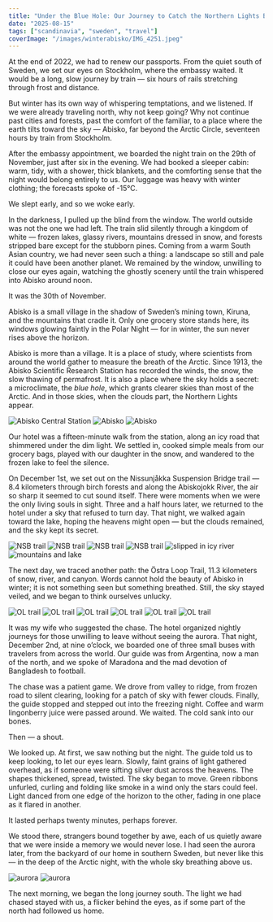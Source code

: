 ```yaml
---
title: "Under the Blue Hole: Our Journey to Catch the Northern Lights Beyond the Arctic Circle"
date: "2025-08-15"
tags: ["scandinavia", "sweden", "travel"]
coverImage: "/images/winterabisko/IMG_4251.jpeg"
---
```

At the end of 2022, we had to renew our passports.
From the quiet south of Sweden, we set our eyes on Stockholm, where the embassy waited. It would be a long, slow journey by train — six hours of rails stretching through frost and distance.

But winter has its own way of whispering temptations, and we listened.
If we were already traveling north, why not keep going? Why not continue past cities and forests, past the comfort of the familiar, to a place where the earth tilts toward the sky — Abisko, far beyond the Arctic Circle, seventeen hours by train from Stockholm.

After the embassy appointment, we boarded the night train on the 29th of November, just after six in the evening. We had booked a sleeper cabin: warm, tidy, with a shower, thick blankets, and the comforting sense that the night would belong entirely to us. Our luggage was heavy with winter clothing; the forecasts spoke of -15°C.

We slept early, and so we woke early.

In the darkness, I pulled up the blind from the window. The world outside was not the one we had left. The train slid silently through a kingdom of white — frozen lakes, glassy rivers, mountains dressed in snow, and forests stripped bare except for the stubborn pines. Coming from a warm South Asian country, we had never seen such a thing: a landscape so still and pale it could have been another planet. We remained by the window, unwilling to close our eyes again, watching the ghostly scenery until the train whispered into Abisko around noon.

It was the 30th of November.

Abisko is a small village in the shadow of Sweden’s mining town, Kiruna, and the mountains that cradle it. Only one grocery store stands here, its windows glowing faintly in the Polar Night — for in winter, the sun never rises above the horizon.

Abisko is more than a village. It is a place of study, where scientists from around the world gather to measure the breath of the Arctic. Since 1913, the Abisko Scientific Research Station has recorded the winds, the snow, the slow thawing of permafrost. It is also a place where the sky holds a secret: a microclimate, the *blue hole*, which grants clearer skies than most of the Arctic. And in those skies, when the clouds part, the Northern Lights appear.

<!--gallery-->
![Abisko Central Station](/images/winterabisko/IMG_4027.JPG)
![Abisko](/images/winterabisko/IMG_4029.jpeg)
![Abisko](/images/winterabisko/IMG_4031.jpeg)
<!--gallery-->

Our hotel was a fifteen-minute walk from the station, along an icy road that shimmered under the dim light. We settled in, cooked simple meals from our grocery bags, played with our daughter in the snow, and wandered to the frozen lake to feel the silence.

On December 1st, we set out on the Nissunjåkka Suspension Bridge trail — 8.4 kilometers through birch forests and along the Abiskojokk River, the air so sharp it seemed to cut sound itself. There were moments when we were the only living souls in sight. Three and a half hours later, we returned to the hotel under a sky that refused to turn day. That night, we walked again toward the lake, hoping the heavens might open — but the clouds remained, and the sky kept its secret.

<!--gallery-->
![NSB trail](/images/winterabisko/IMG_4167.jpeg)
![NSB trail](/images/winterabisko/IMG_4180.JPG)
![NSB trail](/images/winterabisko/IMG_1881.jpeg)
![NSB trail](/images/winterabisko/IMG_4206.jpeg)
![slipped in icy river](/images/winterabisko/IMG_4155.jpeg)
![mountains and lake](/images/winterabisko/IMG_4354.jpeg)
<!--gallery-->

The next day, we traced another path: the Östra Loop Trail, 11.3 kilometers of snow, river, and canyon. Words cannot hold the beauty of Abisko in winter; it is not something seen but something breathed. Still, the sky stayed veiled, and we began to think ourselves unlucky.

<!--gallery-->
![OL trail](/images/winterabisko/IMG_4301.jpeg)
![OL trail](/images/winterabisko/IMG_4292.jpeg)
![OL trail](/images/winterabisko/IMG_4290.jpeg)
![OL trail](/images/winterabisko/IMG_4280.jpeg)
![OL trail](/images/winterabisko/IMG_4300.JPG)
![OL trail](/images/winterabisko/IMG_2095.jpeg)
<!--gallery-->

It was my wife who suggested the chase.
The hotel organized nightly journeys for those unwilling to leave without seeing the aurora. That night, December 2nd, at nine o’clock, we boarded one of three small buses with travelers from across the world. Our guide was from Argentina, now a man of the north, and we spoke of Maradona and the mad devotion of Bangladesh to football.

The chase was a patient game. We drove from valley to ridge, from frozen road to silent clearing, looking for a patch of sky with fewer clouds. Finally, the guide stopped and stepped out into the freezing night. Coffee and warm lingonberry juice were passed around. We waited. The cold sank into our bones.

Then — a shout.

We looked up. At first, we saw nothing but the night. The guide told us to keep looking, to let our eyes learn. Slowly, faint grains of light gathered overhead, as if someone were sifting silver dust across the heavens. The shapes thickened, spread, twisted. The sky began to move. Green ribbons unfurled, curling and folding like smoke in a wind only the stars could feel. Light danced from one edge of the horizon to the other, fading in one place as it flared in another.

It lasted perhaps twenty minutes, perhaps forever.

We stood there, strangers bound together by awe, each of us quietly aware that we were inside a memory we would never lose. I had seen the aurora later, from the backyard of our home in southern Sweden, but never like this — in the deep of the Arctic night, with the whole sky breathing above us.

<!--gallery-->
![aurora](/images/winterabisko/IMG_2141.jpeg)
![aurora](/images/winterabisko/IMG_2120.jpeg)
<!--gallery-->

The next morning, we began the long journey south. The light we had chased stayed with us, a flicker behind the eyes, as if some part of the north had followed us home.
